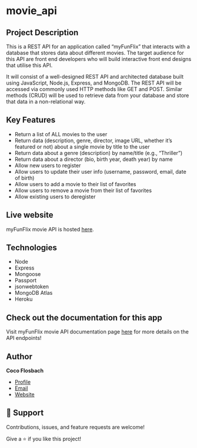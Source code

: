 # movie_api

## Project Description

This is a REST API for an application called “myFunFlix” that interacts with a database that stores data about different movies. The target audience for this API are front end developers who will build interactive front end designs that utilise this API. 

It will consist of a well-designed REST API and architected database built using JavaScript, Node.js, Express, and MongoDB. The REST API will be accessed via commonly used HTTP methods like GET and POST. Similar methods (CRUD) will be used to retrieve data from your database and store that data in a non-relational way.

## Key Features

- Return a list of ALL movies to the user
- Return data (description, genre, director, image URL, whether it’s featured or not) about a
single movie by title to the user
- Return data about a genre (description) by name/title (e.g., “Thriller”)
- Return data about a director (bio, birth year, death year) by name
- Allow new users to register
- Allow users to update their user info (username, password, email, date of birth)
- Allow users to add a movie to their list of favorites
- Allow users to remove a movie from their list of favorites
- Allow existing users to deregister

## Live website

myFunFlix movie API is hosted [here](https://my-flix-2406.herokuapp.com).

## Technologies

- Node
- Express
- Mongoose
- Passport
- jsonwebtoken
- MongoDB Atlas
- Heroku


## Check out the documentation for this app

Visit myFunFlix movie API documentation page [here](https://my-flix-2406.herokuapp.com/documentation.html) for more details on the API endpoints!


## Author

**Coco Flosbach**

- [Profile](https://github.com/Cocoflosbach "Coco Flosbach")
- [Email](mailto:cocoflosbach@theasnbrand.com?subject=Hi "Hi!")
- [Website](https://cocoflosbach.github.io/Portfolio-site/ "Welcome")

## 🤝 Support

Contributions, issues, and feature requests are welcome!

Give a ⭐️ if you like this project!
